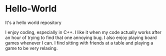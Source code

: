 # Hello-World
It's a hello world repository

I enjoy coding, especially in C++. I like it when my code actually works after an hour of trying to find that one annoying bug.
I also enjoy playing board games whenever I can. I find sitting with friends at a table and playing a game to be very relaxing.
